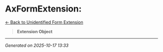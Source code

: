 # AxFormExtension: 

[← Back to Unidentified Form Extension](../README.md)

> **Extension Object**

---

*Generated on 2025-10-17 13:33*
